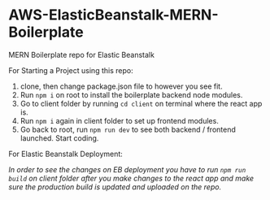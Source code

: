 # AWS-ElasticBeanstalk-MERN-Boilerplate
MERN Boilerplate repo for Elastic Beanstalk

For Starting a Project using this repo:

1. clone, then change package.json file to however you see fit.
2. Run `npm i` on root to install the boilerplate backend node modules.
3. Go to client folder by running `cd client` on terminal where the react app is.
4. Run `npm i` again in client folder to set up frontend modules.
5. Go back to root, run `npm run dev` to see both backend / frontend launched. Start coding.

For Elastic Beanstalk Deployment:

*In order to see the changes on EB deployment you have to run `npm run build` on client folder after you make changes to the react app and make sure the production build is updated and uploaded on the repo.* 
